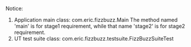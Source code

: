 Notice:
1. Application main class: com.eric.fizzbuzz.Main
	The method named 'main' is for stage1 requirement, while that name 'stage2' is for stage2 requirement.
2. UT test suite class: com.eric.fizzbuzz.testsuite.FizzBuzzSuiteTest